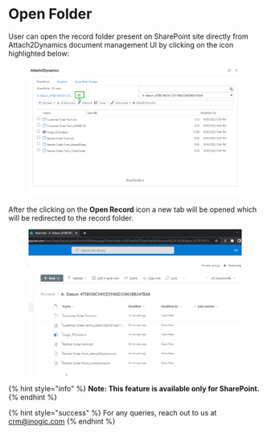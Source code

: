 # Open Folder

User can open the record folder present on SharePoint site directly from Attach2Dynamics document management UI by clicking on the icon highlighted below:

<figure><img src="../../.gitbook/assets/open folder- slide 21.png" alt=""><figcaption></figcaption></figure>

After the clicking on the **Open Record** icon a new tab will be opened which will be redirected to the record folder.

<figure><img src="../../.gitbook/assets/open folder- slide 21 image 2.png" alt=""><figcaption></figcaption></figure>

{% hint style="info" %}
**Note: This feature is available only for SharePoint.**
{% endhint %}

{% hint style="success" %}
For any queries, reach out to us at [crm@inogic.com](mailto:crm@inogic.com)
{% endhint %}
